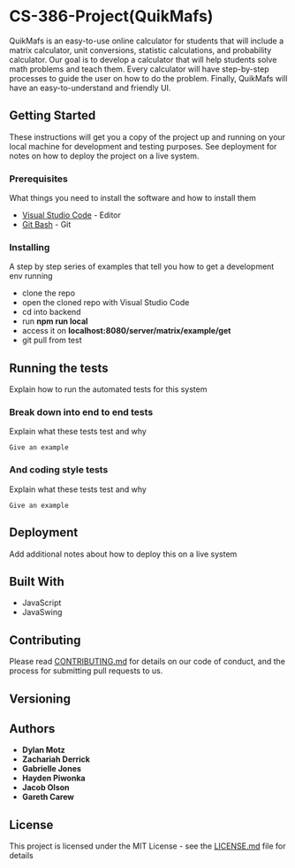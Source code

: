 # CS-386-Project(QuikMafs)

QuikMafs is an easy-to-use online calculator for students that will include a matrix calculator, unit conversions, statistic calculations, and probability calculator. Our goal is to develop a calculator that will help students solve math problems and teach them. Every calculator will have step-by-step processes to guide the user on how to do the problem. Finally, QuikMafs will have an easy-to-understand and friendly UI. 

## Getting Started

These instructions will get you a copy of the project up and running on your local machine for development and testing purposes. See deployment for notes on how to deploy the project on a live system.

### Prerequisites

What things you need to install the software and how to install them

* [Visual Studio Code](https://code.visualstudio.com/download) - Editor 
* [Git Bash](https://git-scm.com/download/win) - Git

### Installing

A step by step series of examples that tell you how to get a development env running

* clone the repo
* open the cloned repo with Visual Studio Code
* cd into backend
* run **npm run local**
* access it on **localhost:8080/server/matrix/example/get**
* git pull from test

## Running the tests

Explain how to run the automated tests for this system

### Break down into end to end tests

Explain what these tests test and why

```
Give an example
```

### And coding style tests

Explain what these tests test and why

```
Give an example
```

## Deployment

Add additional notes about how to deploy this on a live system

## Built With

* JavaScript
* JavaSwing

## Contributing

Please read [CONTRIBUTING.md](CONTRIBUTING.md) for details on our code of conduct, and the process for submitting pull requests to us.

## Versioning


## Authors

* **Dylan Motz** 
* **Zachariah Derrick** 
* **Gabrielle Jones** 
* **Hayden Piwonka** 
* **Jacob Olson** 
* **Gareth Carew** 


## License

This project is licensed under the MIT License - see the [LICENSE.md](LICENSE.md) file for details

